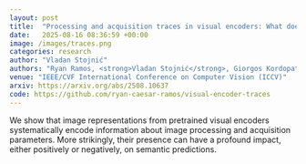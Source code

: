 ```yaml
---
layout: post
title:  "Processing and acquisition traces in visual encoders: What does CLIP know about your camera?"
date:   2025-08-16 08:36:59 +00:00
image: /images/traces.png
categories: research
author: "Vladan Stojnić"
authors: "Ryan Ramos, <strong>Vladan Stojnić</strong>, Giorgos Kordopatis-Zilos, Yuta Nakashima, Giorgos Tolias, Noa Garcia"
venue: "IEEE/CVF International Conference on Computer Vision (ICCV)"
arxiv: https://arxiv.org/abs/2508.10637
code: https://github.com/ryan-caesar-ramos/visual-encoder-traces
---
```

We show that image representations from pretrained visual encoders systematically encode information about image processing and acquisition parameters. More strikingly, their presence can have a profound impact, either positively or negatively, on semantic predictions.